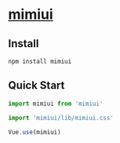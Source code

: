 # [mimiui](https://hellonainai.github.io/kemomimi/#/)

## Install
```shell
npm install mimiui
```

## Quick Start
``` javascript
import mimiui from 'mimiui'

import 'mimiui/lib/mimiui.css'

Vue.use(mimiui)
```

